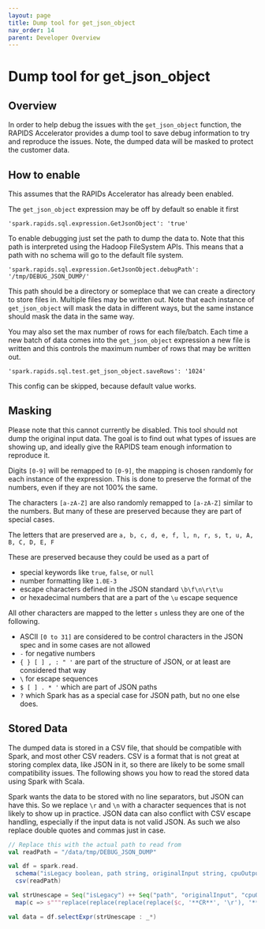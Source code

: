 ```yaml
---
layout: page
title: Dump tool for get_json_object
nav_order: 14
parent: Developer Overview
---
```


# Dump tool for get_json_object

## Overview
In order to help debug the issues with the `get_json_object` function, the RAPIDS Accelerator provides a
dump tool to save debug information to try and reproduce the issues. Note, the dumped data will be masked
to protect the customer data.

## How to enable
This assumes that the RAPIDs Accelerator has already been enabled.

The `get_json_object` expression may be off by default so enable it first
```
'spark.rapids.sql.expression.GetJsonObject': 'true'
```

To enable debugging just set the path to dump the data to. Note that this
path is interpreted using the Hadoop FileSystem APIs. This means that
a path with no schema will go to the default file system.

```
'spark.rapids.sql.expression.GetJsonObject.debugPath': '/tmp/DEBUG_JSON_DUMP/'
```

This path should be a directory or someplace that we can create a directory to
store files in. Multiple files may be written out. Note that each instance of
`get_json_object` will mask the data in different ways, but the same
instance should mask the data in the same way.

You may also set the max number of rows for each file/batch. Each time a new
batch of data comes into the `get_json_object` expression a new file is written
and this controls the maximum number of rows that may be written out. 
```
'spark.rapids.sql.test.get_json_object.saveRows': '1024'
```
This config can be skipped, because default value works.

## Masking
Please note that this cannot currently be disabled.
This tool should not dump the original input data.
The goal is to find out what types of issues are showing up, and ideally 
give the RAPIDS team enough information to reproduce it.

Digits `[0-9]` will be remapped to `[0-9]`, the mapping is chosen
randomly for each instance of the expression. This is done to preserve
the format of the numbers, even if they are not 100% the same.

The characters `[a-zA-Z]` are also randomly remapped to `[a-zA-Z]` similar
to the numbers. But many of these are preserved because they are part of
special cases.

The letters that are preserved are `a, b, c, d, e, f, l, n, r, s, t, u, A, B, C, D, E, F`

These are preserved because they could be used as a part of 
  * special keywords like `true`, `false`, or `null`
  * number formatting like `1.0E-3`
  * escape characters defined in the JSON standard `\b\f\n\r\t\u`
  * or hexadecimal numbers that are a part of the `\u` escape sequence

All other characters are mapped to the letter `s` unless they are one of the following.

  * ASCII `[0 to 31]` are considered to be control characters in the JSON spec and in some cases are not allowed
  * `-` for negative numbers
  * `{ } [ ] , : " '` are part of the structure of JSON, or at least are considered that way
  * `\` for escape sequences
  * `$ [ ] . * '` which are part of JSON paths
  * `?` which Spark has as a special case for JSON path, but no one else does.

## Stored Data
The dumped data is stored in a CSV file, that should be compatible with Spark,
and most other CSV readers.  CSV is a format that is not great at storing complex
data, like JSON in it, so there are likely to be some small compatibility issues.
The following shows you how to read the stored data using Spark with Scala.

Spark wants the data to be stored with no line separators, but JSON can have this.
So we replace `\r` and `\n` with a character sequences that is not likely to show up
in practice. JSON data can also conflict with CSV escape handling, especially if the
input data is not valid JSON. As such we also replace double quotes and commas just in
case.

```scala
// Replace this with the actual path to read from 
val readPath = "/data/tmp/DEBUG_JSON_DUMP"

val df = spark.read.
  schema("isLegacy boolean, path string, originalInput string, cpuOutput string, gpuOutput string").
  csv(readPath)

val strUnescape = Seq("isLegacy") ++ Seq("path", "originalInput", "cpuOutput", "gpuOutput").
  map(c => s"""replace(replace(replace(replace($c, '**CR**', '\r'), '**LF**', '\n'), '**QT**', '"'), '**COMMA**', ',') as $c""")

val data = df.selectExpr(strUnescape : _*)
```